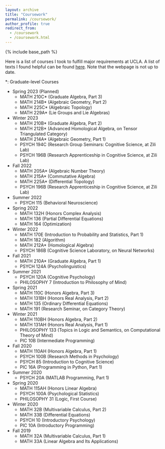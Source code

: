 ```yaml
---
layout: archive
title: "Coursework"
permalink: /coursework/
author_profile: true
redirect_from:
  - /coursework
  - /coursework.html
---
```


{% include base_path %}

Here is a list of courses I took to fulfill major requirements at UCLA. A list of texts I found helpful can be found [here](https://jiantongliu.github.io/coursebooklist.html). Note that the webpage is not up to date. 

\*: Graduate-level Courses

* Spring 2023 (Planned)
  * MATH 210C\* (Graduate Algebra, Part 3)
  * MATH 214B\* (Algebraic Geometry, Part 2)
  * MATH 225C\* (Algebraic Topology)
  * MATH 229A\* (Lie Groups and Lie Algebras)
* Winter 2023
  * MATH 210B\* (Graduate Algebra, Part 2)
  * MATH 212B\* (Advanced Homological Algebra, on Tensor Triangulated Category)
  * MATH 214A\* (Algebraic Geometry, Part 1)
  * PSYCH 194C (Research Group Seminars: Cognitive Science, at Zili Lab)
  * PSYCH 196B (Research Apprenticeship in Cognitive Science, at Zili Lab)
* Fall 2022
  * MATH 205A\* (Algebraic Number Theory)
  * MATH 215A\* (Commutative Algebra)
  * MATH 225A\* (Differential Topology)
  * PSYCH 196B (Research Apprenticeship in Cognitive Science, at Zili Lab)
* Summer 2022
  * PSYCH 115 (Behavioral Neuroscience)
* Spring 2022
  * MATH 132H (Honors Complex Analysis)
  * MATH 136 (Partial Differential Equations)
  * MATH 164 (Optimization)
* Winter 2022
  * MATH 170E (Introduction to Probability and Statistics, Part 1)
  * MATH 182 (Algorithm)
  * MATH 212A\* (Homological Algebra)
  * PSYCH 186B (Cognitive Science Laboratory, on Neural Networks)
* Fall 2021
  * MATH 210A\* (Graduate Algebra, Part 1)
  * PSYCH 124A (Psycholinguistics)
* Summer 2021
  * PSYCH 120A (Cognitive Psychology)
  * PHILOSOPHY 7 (Introduction to Philosophy of Mind)
* Spring 2021
  * MATH 110C (Honors Algebra, Part 3)
  * MATH 131BH (Honors Real Analysis, Part 2)
  * MATH 135 (Ordinary Differential Equations)
  * MATH 191 (Research Seminar, on Category Theory)
* Winter 2021
  * MATH 110BH (Honors Algebra, Part 2)
  * MATH 131AH (Honors Real Analysis, Part 1)
  * PHILOSOPHY 133 (Topics in Logic and Semantics, on Computational Theory of Mind)
  * PIC 10B (Intermediate Programming)
* Fall 2020
  * MATH 110AH (Honors Algebra, Part 1)
  * PSYCH 100B (Research Methods in Psychology)
  * PSYCH 85 (Introduction to Cognitive Science)
  * PIC 16A (Programming in Python, Part 1)
* Summer 2020
  * PSYCH 20A (MATLAB Programming, Part 1)
* Spring 2020
  * MATH 115AH (Honors Linear Algebra)
  * PSYCH 100A (Psychological Statistics)
  * PHILOSOPHY 31 (Logic, First Course)
* Winter 2020
  * MATH 32B (Multivariable Calculus, Part 2)
  * MATH 33B (Differential Equations)
  * PSYCH 10 (Introductory Psychology)
  * PIC 10A (Introductory Programming)
* Fall 2019
  * MATH 32A (Multivariable Calculus, Part 1)
  * MATH 33A (Linear Algebra and Its Applications)






